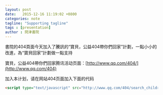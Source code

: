 ```yaml
---
layout: post
date:   2015-12-16 11:19:02 +0800
categories: note
tagline: "Supporting tagline"
tags : [presentation]
author : 問津書院
---
```



書院的404頁面今天加入了騰訊的“寶貝，公益404帶你們回家”計劃，一點小小的改進，為“寶貝回家”計劃做一點支持

寶貝，公益404帶你們回家腾讯活动页面：[http://www.qq.com/404/](http://www.qq.com/404)

加入本计划，请在网站404页面加入下面的代码

``` html
<script type="text/javascript" src="http://www.qq.com/404/search_children.js" charset="utf-8"></script>
```
